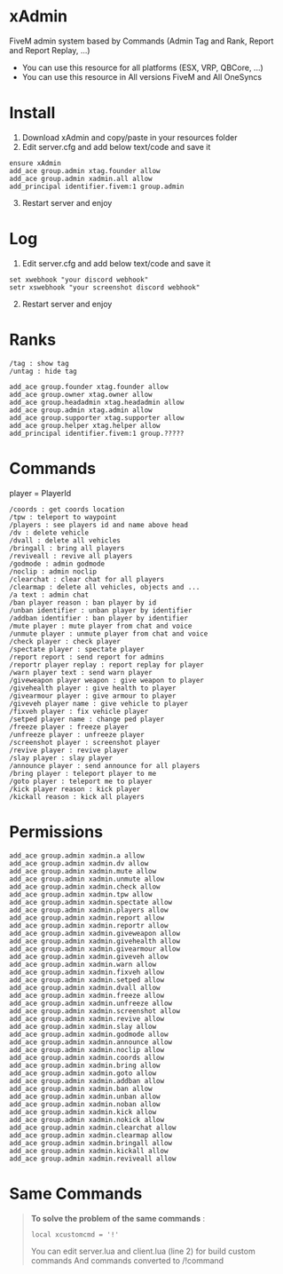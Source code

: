 # xAdmin
FiveM admin system based by Commands (Admin Tag and Rank, Report and Report Replay, ...)
- You can use this resource for all platforms (ESX, VRP, QBCore, ...)
- You can use this resource in All versions FiveM and All OneSyncs
# Install
1. Download xAdmin and copy/paste in your resources folder
2. Edit server.cfg and add below text/code and save it
```
ensure xAdmin
add_ace group.admin xtag.founder allow
add_ace group.admin xadmin.all allow
add_principal identifier.fivem:1 group.admin
```
3. Restart server and enjoy
# Log
1. Edit server.cfg and add below text/code and save it
```
set xwebhook "your discord webhook"
setr xswebhook "your screenshot discord webhook"
```
2. Restart server and enjoy
# Ranks
```
/tag : show tag
/untag : hide tag
```
```
add_ace group.founder xtag.founder allow
add_ace group.owner xtag.owner allow
add_ace group.headadmin xtag.headadmin allow
add_ace group.admin xtag.admin allow
add_ace group.supporter xtag.supporter allow
add_ace group.helper xtag.helper allow
add_principal identifier.fivem:1 group.?????
```
# Commands
player = PlayerId
```
/coords : get coords location
/tpw : teleport to waypoint
/players : see players id and name above head
/dv : delete vehicle
/dvall : delete all vehicles
/bringall : bring all players
/reviveall : revive all players
/godmode : admin godmode
/noclip : admin noclip
/clearchat : clear chat for all players
/clearmap : delete all vehicles, objects and ...
/a text : admin chat
/ban player reason : ban player by id
/unban identifier : unban player by identifier
/addban identifier : ban player by identifier
/mute player : mute player from chat and voice
/unmute player : unmute player from chat and voice
/check player : check player
/spectate player : spectate player
/report report : send report for admins
/reportr player replay : report replay for player
/warn player text : send warn player
/giveweapon player weapon : give weapon to player
/givehealth player : give health to player
/givearmour player : give armour to player
/giveveh player name : give vehicle to player
/fixveh player : fix vehicle player
/setped player name : change ped player
/freeze player : freeze player
/unfreeze player : unfreeze player
/screenshot player : screenshot player
/revive player : revive player
/slay player : slay player
/announce player : send announce for all players
/bring player : teleport player to me
/goto player : teleport me to player
/kick player reason : kick player
/kickall reason : kick all players
```
# Permissions
```
add_ace group.admin xadmin.a allow
add_ace group.admin xadmin.dv allow
add_ace group.admin xadmin.mute allow
add_ace group.admin xadmin.unmute allow
add_ace group.admin xadmin.check allow
add_ace group.admin xadmin.tpw allow
add_ace group.admin xadmin.spectate allow
add_ace group.admin xadmin.players allow
add_ace group.admin xadmin.report allow
add_ace group.admin xadmin.reportr allow
add_ace group.admin xadmin.giveweapon allow
add_ace group.admin xadmin.givehealth allow
add_ace group.admin xadmin.givearmour allow
add_ace group.admin xadmin.giveveh allow
add_ace group.admin xadmin.warn allow
add_ace group.admin xadmin.fixveh allow
add_ace group.admin xadmin.setped allow
add_ace group.admin xadmin.dvall allow
add_ace group.admin xadmin.freeze allow
add_ace group.admin xadmin.unfreeze allow
add_ace group.admin xadmin.screenshot allow
add_ace group.admin xadmin.revive allow
add_ace group.admin xadmin.slay allow
add_ace group.admin xadmin.godmode allow
add_ace group.admin xadmin.announce allow
add_ace group.admin xadmin.noclip allow
add_ace group.admin xadmin.coords allow
add_ace group.admin xadmin.bring allow
add_ace group.admin xadmin.goto allow
add_ace group.admin xadmin.addban allow
add_ace group.admin xadmin.ban allow
add_ace group.admin xadmin.unban allow
add_ace group.admin xadmin.noban allow
add_ace group.admin xadmin.kick allow
add_ace group.admin xadmin.nokick allow
add_ace group.admin xadmin.clearchat allow
add_ace group.admin xadmin.clearmap allow
add_ace group.admin xadmin.bringall allow
add_ace group.admin xadmin.kickall allow
add_ace group.admin xadmin.reviveall allow
```
# Same Commands
>**To solve the problem of the same commands** : 
>```
>local xcustomcmd = '!'
>```
>You can edit server.lua and client.lua (line 2) for build custom commands And commands converted to /!command
